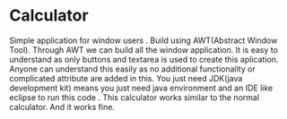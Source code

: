 # Calculator
Simple application for window users .
Build using AWT(Abstract Window Tool).
Through AWT we can build all the window application.
It is easy to understand as only buttons and textarea is used to create this aplication.
Anyone can understand this easily as no additional functionality or complicated attribute are added in this.
You just need JDK(java development kit) means you just need java environment and an IDE like eclipse to run this code .
This calculator works similar to the normal calculator.
And it works fine.
